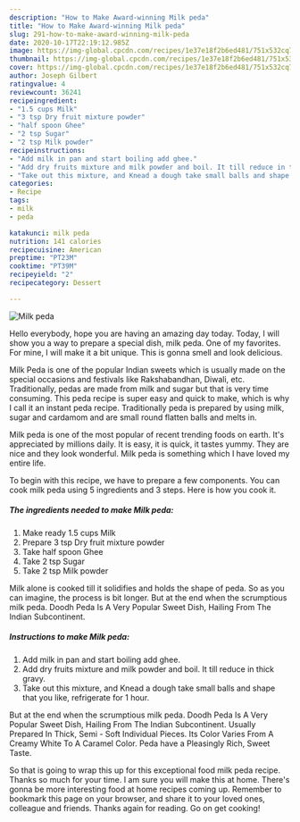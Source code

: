 ```yaml
---
description: "How to Make Award-winning Milk peda"
title: "How to Make Award-winning Milk peda"
slug: 291-how-to-make-award-winning-milk-peda
date: 2020-10-17T22:19:12.985Z
image: https://img-global.cpcdn.com/recipes/1e37e18f2b6ed481/751x532cq70/milk-peda-recipe-main-photo.jpg
thumbnail: https://img-global.cpcdn.com/recipes/1e37e18f2b6ed481/751x532cq70/milk-peda-recipe-main-photo.jpg
cover: https://img-global.cpcdn.com/recipes/1e37e18f2b6ed481/751x532cq70/milk-peda-recipe-main-photo.jpg
author: Joseph Gilbert
ratingvalue: 4
reviewcount: 36241
recipeingredient:
- "1.5 cups Milk"
- "3 tsp Dry fruit mixture powder"
- "half spoon Ghee"
- "2 tsp Sugar"
- "2 tsp Milk powder"
recipeinstructions:
- "Add milk in pan and start boiling add ghee."
- "Add dry fruits mixture and milk powder and boil. It till reduce in thick gravy."
- "Take out this mixture, and Knead a dough take small balls and shape that you like, refrigerate for 1 hour."
categories:
- Recipe
tags:
- milk
- peda

katakunci: milk peda 
nutrition: 141 calories
recipecuisine: American
preptime: "PT23M"
cooktime: "PT39M"
recipeyield: "2"
recipecategory: Dessert

---
```



![Milk peda](https://img-global.cpcdn.com/recipes/1e37e18f2b6ed481/751x532cq70/milk-peda-recipe-main-photo.jpg)

Hello everybody, hope you are having an amazing day today. Today, I will show you a way to prepare a special dish, milk peda. One of my favorites. For mine, I will make it a bit unique. This is gonna smell and look delicious.

Milk Peda is one of the popular Indian sweets which is usually made on the special occasions and festivals like Rakshabandhan, Diwali, etc. Traditionally, pedas are made from milk and sugar but that is very time consuming. This peda recipe is super easy and quick to make, which is why I call it an instant peda recipe. Traditionally peda is prepared by using milk, sugar and cardamom and are small round flatten balls and melts in.

Milk peda is one of the most popular of recent trending foods on earth. It's appreciated by millions daily. It is easy, it is quick, it tastes yummy. They are nice and they look wonderful. Milk peda is something which I have loved my entire life.


To begin with this recipe, we have to prepare a few components. You can cook milk peda using 5 ingredients and 3 steps. Here is how you cook it.

<!--inarticleads1-->

##### The ingredients needed to make Milk peda:

1. Make ready 1.5 cups Milk
1. Prepare 3 tsp Dry fruit mixture powder
1. Take half spoon Ghee
1. Take 2 tsp Sugar
1. Take 2 tsp Milk powder


Milk alone is cooked till it solidifies and holds the shape of peda. So as you can imagine, the process is bit longer. But at the end when the scrumptious milk peda. Doodh Peda Is A Very Popular Sweet Dish, Hailing From The Indian Subcontinent. 

<!--inarticleads2-->

##### Instructions to make Milk peda:

1. Add milk in pan and start boiling add ghee.
1. Add dry fruits mixture and milk powder and boil. It till reduce in thick gravy.
1. Take out this mixture, and Knead a dough take small balls and shape that you like, refrigerate for 1 hour.


But at the end when the scrumptious milk peda. Doodh Peda Is A Very Popular Sweet Dish, Hailing From The Indian Subcontinent. Usually Prepared In Thick, Semi - Soft Individual Pieces. Its Color Varies From A Creamy White To A Caramel Color. Peda have a Pleasingly Rich, Sweet Taste. 

So that is going to wrap this up for this exceptional food milk peda recipe. Thanks so much for your time. I am sure you will make this at home. There's gonna be more interesting food at home recipes coming up. Remember to bookmark this page on your browser, and share it to your loved ones, colleague and friends. Thanks again for reading. Go on get cooking!
